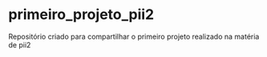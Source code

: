# primeiro_projeto_pii2
Repositório criado para compartilhar o primeiro projeto realizado na matéria de pii2
